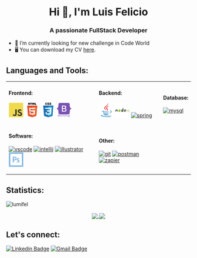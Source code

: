 <h1 align="center">Hi 👋, I'm Luis Felicio</h1>
<h3 align="center">A passionate FullStack Developer</h3>

- 🔭 I’m currently looking for new challenge in Code World
- 🖥️ You can download my CV <a href="https://github.com/LuMiFel/LuMiFel/blob/main/LuisFelicio_CV.pdf" target="_blank" rel="noreferrer">here</a>.

<!--
- 😱 You can see my skills here.
>>>>> https://github.com/Drete457/Drete457/blob/master/technicalSkills.md

- 📫 You can reach me @
- 🌱 I’m currently learning ...
- 👯 I’m looking to collaborate on ...
- 🤔 I’m looking for help with ...
- 💬 Ask me about ...
-->

<h2 align="left">Languages and Tools:</h2>
<table align="center">
    <tr>
        <td>
            <h4 align="left">Frontend:</h4>
            <p align="left">
                <a href="https://developer.mozilla.org/en-US/docs/Web/JavaScript" target="_blank" rel="noreferrer">
                    <img src="https://raw.githubusercontent.com/devicons/devicon/master/icons/javascript/javascript-original.svg"
                        alt="javascript" width="40" height="40" /></a>
                <a href="https://developer.mozilla.org/en-US/docs/Glossary/HTML5/" target="_blank" rel="noreferrer">
                    <img src="https://raw.githubusercontent.com/devicons/devicon/master/icons/html5/html5-original-wordmark.svg"
                        alt="html5" width="40" height="40" /></a>
                <a href="https://www.w3schools.com/css/" target="_blank" rel="noreferrer">
                    <img src="https://raw.githubusercontent.com/devicons/devicon/master/icons/css3/css3-original-wordmark.svg"
                        alt="css3" width="40" height="40" /></a>
                <a href="https://getbootstrap.com" target="_blank" rel="noreferrer">
                    <img src="https://raw.githubusercontent.com/devicons/devicon/master/icons/bootstrap/bootstrap-plain-wordmark.svg"
                        alt="bootstrap" width="40" height="40" /></a>
            </p>
        </td>
        <td>
            <h4 align="left">Backend:</h4>
            <p align="left">
                <a href="https://www.java.com" target="_blank" rel="noreferrer">
                    <img src="https://raw.githubusercontent.com/devicons/devicon/master/icons/java/java-original.svg"
                        alt="java" width="40" height="40" /></a>
                <a href="https://nodejs.org/" target="_blank" rel="noreferrer">
                    <img src="https://raw.githubusercontent.com/devicons/devicon/master/icons/nodejs/nodejs-original-wordmark.svg"
                        alt="nodejs" width="40" height="40" /></a>
                <a href="https://spring.io/" target="_blank" rel="noreferrer">
                    <img src="https://www.vectorlogo.zone/logos/springio/springio-icon.svg" alt="spring" width="40"
                        height="40" /></a>
            </p>
        </td>
        <td>
            <h4 align="left">Database:</h4>
            <p align="left">
                <a href="https://www.mysql.com/" target="_blank" rel="noreferrer">
                    <img src="https://api.iconify.design/logos/mysql.svg" alt="mysql" width="40" height="40" /></a>
            </p>
        </td>
    </tr>
    <tr>
        <td>
            <h4 align="left">Software:</h4>
            <p align="left">
                <a href="https://code.visualstudio.com/" target="_blank" rel="noreferrer">
                    <img src="https://api.iconify.design/vscode-icons/file-type-vscode.svg" alt="vscode" width="40"
                        height="40" /></a>
                <a href="https://www.jetbrains.com/idea/" target="_blank" rel="noreferrer">
                    <img src="https://api.iconify.design/logos/intellij-idea.svg" alt="intellij" width="40"
                        height="40" /></a>
                <a href="https://www.adobe.com/in/products/illustrator.html" target="_blank" rel="noreferrer">
                    <img src="https://www.vectorlogo.zone/logos/adobe_illustrator/adobe_illustrator-icon.svg"
                        alt="illustrator" width="40" height="40" /></a>
                <a href="https://www.photoshop.com/en" target="_blank" rel="noreferrer">
                    <img src="https://raw.githubusercontent.com/devicons/devicon/master/icons/photoshop/photoshop-line.svg"
                        alt="photoshop" width="40" height="40" /></a>
            </p>
        </td>
        <td>
            <h4 align="left">Other:</h4>
            <p align="left">
                <a href="https://git-scm.com/" target="_blank" rel="noreferrer">
                    <img src="https://www.vectorlogo.zone/logos/git-scm/git-scm-icon.svg" alt="git" width="40" height="40"/></a>
                <a href="https://postman.com" target="_blank" rel="noreferrer">
                    <img src="https://www.vectorlogo.zone/logos/getpostman/getpostman-icon.svg" alt="postman" width="40" height="40"/></a>
                <a href="https://zapier.com" target="_blank" rel="noreferrer">
                    <img src="https://www.vectorlogo.zone/logos/zapier/zapier-icon.svg" alt="zapier" width="40" height="40"/></a>
            </p>
        </td>
        <td>
        </td>
    </tr>
</table>

<h2 align="left">Statistics:</h2>
<div align="center" dir="auto">
<p align="left"><img src="https://komarev.com/ghpvc/?username=lumifel&label=Profile%20views&color=0e75b6&style=flat" alt="lumifel" /> </p>
<a target="_blank" rel="noopener noreferrer" href="https://github.com/LuMiFel/convoychat">
  <img align="center" height="150" src="https://github-readme-stats.vercel.app/api?hide_title=false&amp;hide_rank=false&amp;show_icons=true&amp;include_all_commits=true&amp;count_private=true&amp;disable_animations=false&amp;theme=prussian&amp;locale=en&amp;hide_border=false&amp;username=LuMiFel" style="max-width: 100%;"/>
</a>
<a href="https://github.com/LuMiFel/github-readme-stats">
  <img align="center" height="150" src="https://github-readme-stats.vercel.app/api/top-langs/?username=LuMiFel&layout=dark&theme=prussian" style="max-width: 100%;"/>
</a>
</div>

<h2 align="left">Let's connect:</h2>
<p align="left">
    <a href="https://www.linkedin.com/in/luis-miguel-felicio/" rel="nofollow"><img src="https://camo.githubusercontent.com/19ab66b156bdb4b9f3e20619e5a8093d542519975f2e242dee14bb0f86ff4ac2/68747470733a2f2f696d672e736869656c64732e696f2f62616467652f2d4c696e6b6564496e2d626c75653f7374796c653d666c61742d737175617265266c6f676f3d4c696e6b6564696e266c6f676f436f6c6f723d7768697465266c696e6b3d68747470733a2f2f7777772e6c696e6b6564696e2e636f6d2f696e2f66696c697065616e746f6e696f6d6f74612f" alt="Linkedin Badge" style="max-width: 100%;"></a>
    <a href="mailto:luis.mtfelix+github@gmail.com"><img src="https://camo.githubusercontent.com/3869831684498919d1ee83b8244704f4de50910eabcc464c324a0a79458606df/68747470733a2f2f696d672e736869656c64732e696f2f62616467652f2d476d61696c2d6331343433383f7374796c653d666c61742d737175617265266c6f676f3d476d61696c266c6f676f436f6c6f723d7768697465266c696e6b3d6d61696c746f3a6e6164612e676572616c40676d61696c2e636f6d" alt="Gmail Badge" data-canonical-src="https://img.shields.io/badge/-Gmail-c14438?style=flat-square&amp;logo=Gmail&amp;logoColor=white&amp;link=mailto:nada.geral@gmail.com" style="max-width: 100%;"></a>     
</p>
